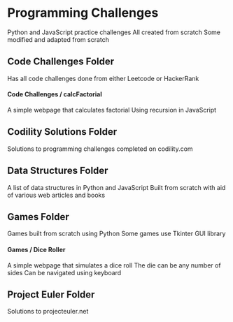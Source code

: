 # Programming Challenges

Python and JavaScript practice challenges
All created from scratch
Some modified and adapted from scratch

## Code Challenges Folder
Has all code challenges done from either
Leetcode or HackerRank

#### Code Challenges / calcFactorial
A simple webpage that calculates factorial
Using recursion in JavaScript

## Codility Solutions Folder
Solutions to programming challenges completed on codility.com

## Data Structures Folder
A list of data structures in Python and JavaScript
Built from scratch with aid of various web articles and books

## Games Folder
Games built from scratch using Python
Some games use Tkinter GUI library 

#### Games / Dice Roller
A simple webpage that simulates a dice roll
The die can be any number of sides
Can be navigated using keyboard

## Project Euler Folder
Solutions to projecteuler.net 
